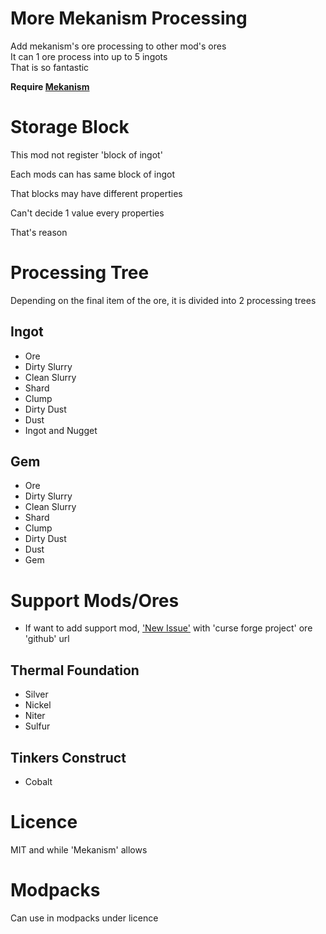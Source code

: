 # More Mekanism Processing

Add mekanism's ore processing to other mod's ores<br>
It can 1 ore process into up to 5 ingots<br>
That is so fantastic<br>

<b>Require [Mekanism](https://github.com/mekanism/mekanism)</b>

# Storage Block

This mod not register 'block of ingot'

Each mods can has same block of ingot
  
That blocks may have different properties

Can't decide 1 value every properties

That's reason

# Processing Tree

Depending on the final item of the ore, it is divided into 2 processing trees

## Ingot

* Ore
* Dirty Slurry
* Clean Slurry
* Shard
* Clump
* Dirty Dust
* Dust
* Ingot and Nugget

## Gem

* Ore
* Dirty Slurry
* Clean Slurry
* Shard
* Clump
* Dirty Dust
* Dust
* Gem

# Support Mods/Ores

* If want to add support mod, ['New Issue'](https://github.com/gisellevonbingen/Minecraft-MoreMekanismProcessing/issues/new) with 'curse forge project' ore 'github' url

## Thermal Foundation

* Silver
* Nickel
* Niter
* Sulfur

## Tinkers Construct

* Cobalt

# Licence

MIT and while 'Mekanism' allows

# Modpacks

Can use in modpacks under licence
